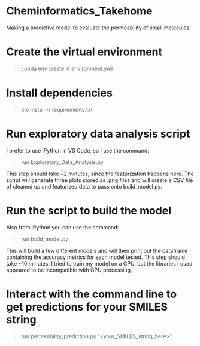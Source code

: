 # Cheminformatics_Takehome
Making a predictive model to evaluate the permeability of small molecules.

# Create the virtual environment
> conda env create -f environment.yml

# Install dependencies
> pip install -r requirements.txt

# Run exploratory data analysis script
I prefer to use iPython in VS Code, so I use the command:
> run Exploratory_Data_Analysis.py

This step should take ~2 minutes, since the featurization happens here. The script will generate three plots stored as .png files and will create a CSV file of cleaned up and featurized data to pass onto build_model.py.

# Run the script to build the model
Also from iPython you can use the command:
> run build_model.py

This will build a few different models and will then print out the dataframe containing the accuracy metrics for each model tested. This step should take ~10 minutes. I tried to train my model on a GPU, but the libraries I used appeared to be incompatible with GPU processing.

# Interact with the command line to get predictions for your SMILES string
> run permeability_prediction.py "<your_SMILES_string_here>"
